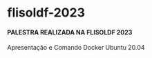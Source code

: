 # flisoldf-2023
#### PALESTRA REALIZADA NA FLISOLDF 2023
Apresentação e Comando Docker Ubuntu 20.04
